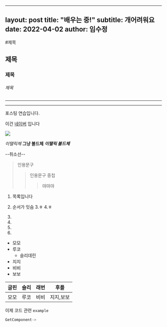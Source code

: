 
---
layout: post
title:  "배우는 중!"
subtitle: 개어려워요
date: 2022-04-02
author: 임수정
---

#제목

## 제목

### 제목

###### 제목


***
---

포스팅 연습입니다.

이건 [네이버](https://www.naver.com/) 입니다


![](maxresdefault.jpg)

*이탤릭체* **그냥 볼드체**
***이탤릭 볼드체***

--취소선--

> 인용문구
>>인용문구 중첩
>>>먀먀먀

1. 목록입니다
2. 순서가 잇슴
3.ㅎ
4.ㅎ

1.
1.
1.
1.

- 모모
- 루코
  - 슬리데린
- 지지
- 비비
- 보보

|글핀|슬리|래번|후플|
|---|---|---|---|
|모모|루코|비비|지지,보보|


이제 코드 관련 `example`
```c++
GetComponent->
```


